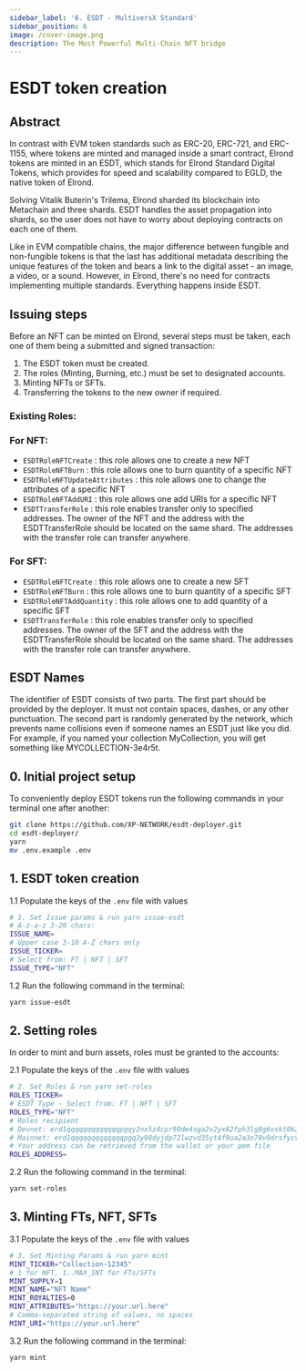 ```yaml
---
sidebar_label: '6. ESDT - MultiversX Standard'
sidebar_position: 6
image: /cover-image.png
description: The Most Powerful Multi-Chain NFT bridge
---
```

# ESDT token creation

## Abstract

In contrast with EVM token standards such as ERC-20, ERC-721, and ERC-1155, where tokens are minted and managed inside a smart contract, Elrond tokens are minted in an ESDT, which stands for Elrond Standard Digital Tokens, which provides for speed and scalability compared to EGLD, the native token of Elrond.

Solving Vitalik Buterin's Trilema, Elrond sharded its blockchain into Metachain and three shards. ESDT handles the asset propagation into shards, so the user does not have to worry about deploying contracts on each one of them.

Like in EVM compatible chains, the major difference between fungible and non-fungible tokens is that the last has additional metadata describing the unique features of the token and bears a link to the digital asset - an image, a video, or a sound. However, in Elrond, there's no need for contracts implementing multiple standards. Everything happens inside ESDT.

## Issuing steps

Before an NFT can be minted on Elrond, several steps must be taken, each one of them being a submitted and signed transaction:
1. The ESDT token must be created.
2. The roles (Minting, Burning, etc.) must be set to designated accounts.
3. Minting NFTs or SFTs.
4. Transferring the tokens to the new owner if required.

### Existing Roles: 

### For NFT:

- `ESDTRoleNFTCreate` : this role allows one to create a new NFT
- `ESDTRoleNFTBurn` : this role allows one to burn quantity of a specific NFT
- `ESDTRoleNFTUpdateAttributes` : this role allows one to change the attributes of a specific NFT
- `ESDTRoleNFTAddURI` : this role allows one add URIs for a specific NFT
- `ESDTTransferRole` : this role enables transfer only to specified addresses. The owner of the NFT and the address with the ESDTTransferRole should be located on the same shard. The addresses with the transfer role can transfer anywhere.

### For SFT:

- `ESDTRoleNFTCreate` : this role allows one to create a new SFT
- `ESDTRoleNFTBurn` : this role allows one to burn quantity of a specific SFT
- `ESDTRoleNFTAddQuantity` : this role allows one to add quantity of a specific SFT
- `ESDTTransferRole` : this role enables transfer only to specified addresses. The owner of the SFT and the address with the ESDTTransferRole should be located on the same shard. The addresses with the transfer role can transfer anywhere.

## ESDT Names

The identifier of ESDT consists of two parts. The first part should be provided by the deployer. It must not contain spaces, dashes, or any other punctuation. The second part is randomly generated by the network, which prevents name collisions even if someone names an ESDT just like you did.
For example, if you named your collection MyCollection, you will get something like MYCOLLECTION-3e4r5t.

## 0. Initial project setup

To conveniently deploy ESDT tokens run the following commands in your terminal one after another:

```bash
git clone https://github.com/XP-NETWORK/esdt-deployer.git
cd esdt-deployer/
yarn
mv .env.example .env
```

## 1. ESDT token creation

1.1 Populate the keys of the `.env` file with values

```bash
# 1. Set Issue params & run yarn issue-esdt
# A-z-a-z 3-20 chars:
ISSUE_NAME=
# Upper case 3-10 A-Z chars only
ISSUE_TICKER=
# Select from: FT | NFT | SFT
ISSUE_TYPE="NFT"
```
1.2 Run the following command in the terminal:
```bash
yarn issue-esdt
```

## 2. Setting roles
In order to mint and burn assets, roles must be granted to the accounts:

2.1 Populate the keys of the `.env` file with values

```bash
# 2. Set Roles & run yarn set-roles
ROLES_TICKER=
# ESDT Type - Select from: FT | NFT | SFT
ROLES_TYPE="NFT"
# Roles recipient
# Devnet: erd1qqqqqqqqqqqqqpgqy2nx5z4cpr90de4sga2v2yx62fph3lg8g6vskt0k2f
# Mainnet: erd1qqqqqqqqqqqqqpgq3y98dyjdp72lwzvd35yt4f9ua2a3n70v0drsfycvu8
# Your address can be retrieved from the wallet or your pem file
ROLES_ADDRESS=
```
2.2 Run the following command in the terminal:
```bash
yarn set-roles
```

## 3. Minting FTs, NFT, SFTs

3.1 Populate the keys of the `.env` file with values

```bash
# 3. Set Minting Params & run yarn mint
MINT_TICKER="Collection-12345"
# 1 for NFT, 1..MAX_INT for FTs/SFTs
MINT_SUPPLY=1
MINT_NAME="NFT Name"
MINT_ROYALTIES=0
MINT_ATTRIBUTES="https://your.url.here"
# Comma-separated string of values, no spaces
MINT_URI="https://your.url.here"
```
3.2 Run the following command in the terminal:
```bash
yarn mint
```